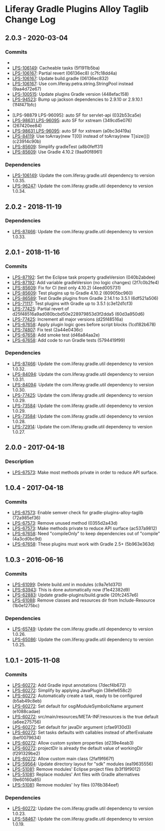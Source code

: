 # Liferay Gradle Plugins Alloy Taglib Change Log

## 2.0.3 - 2020-03-04

### Commits
- [LPS-106149]: Baseline (becb322fa3)
- [LPS-106149]: Cacheable tasks (5f1911b5ba)
- [LPS-106167]: Partial revert (06136ec8) (c7fc18dd4a)
- [LPS-106167]: Update build.gradle (06136ec832)
- [LPS-106167]: Use com.liferay.petra.string.StringPool instead (9aa4d72e67)
- [LPS-100515]: Update plugins Gradle version (448efac158)
- [LPS-94523]: Bump up jackson dependencies to 2.9.10 or 2.9.10.1 (1f4f471bfc)
- [LPS-100448]: Auto-SF (0ff1cd4057)
- [LPS-98879 LPS-96095]: auto SF for servlet-api (032b53ca5e)
- [LPS-98631 LPS-96095]: auto SF for xstream (349cd5e076)
- [LPS-98631 LPS-96095]: Revert "LPS-98631 LPS-96095 auto SF for xstream"
(267420ee84)
- [LPS-98631 LPS-96095]: auto SF for xstream (a0bc3d419a)
- [LPS-84119]: Use toArray(new T[0]) instead of toArray(new T[size()])
(c23914c90b)
- [LPS-85609]: Simplify gradleTest (a8b0feff31)
- [LPS-85609]: Use Gradle 4.10.2 (9aa90f8961)

### Dependencies
- [LPS-106149]: Update the com.liferay.gradle.util dependency to version 1.0.35.
- [LPS-96247]: Update the com.liferay.gradle.util dependency to version 1.0.34.

## 2.0.2 - 2018-11-19

### Dependencies
- [LPS-87466]: Update the com.liferay.gradle.util dependency to version 1.0.33.

## 2.0.1 - 2018-11-16

### Commits
- [LPS-87192]: Set the Eclipse task property gradleVersion (040b2abdee)
- [LPS-87192]: Add variable gradleVersion (no logic changes) (2f7c0b2fe4)
- [LPS-85609]: Fix for CI (test only 4.10.2) (4eed005731)
- [LPS-85609]: Test plugins up to Gradle 4.10.2 (60905bc960)
- [LPS-86589]: Test Gradle plugins from Gradle 2.14.1 to 3.5.1 (6df521a506)
- [LPS-71117]: Test plugins with Gradle up to 3.5.1 (c3e12d1cf3)
- [LPS-77425]: Partial revert of d25f48516a9ad080bcbd50e228979853d3f2dda5
(60d3a950d6)
- [LPS-77425]: Increment all major versions (d25f48516a)
- [LPS-67658]: Apply plugin logic goes before script blocks (1cd182b678)
- [LPS-74807]: Fix test (2a44e0436c)
- [LPS-67658]: Add smoke test (d46a84aa2e)
- [LPS-67658]: Add code to run Gradle tests (5794419f99)

### Dependencies
- [LPS-87466]: Update the com.liferay.gradle.util dependency to version 1.0.32.
- [LPS-84094]: Update the com.liferay.gradle.util dependency to version 1.0.31.
- [LPS-84094]: Update the com.liferay.gradle.util dependency to version 1.0.30.
- [LPS-77425]: Update the com.liferay.gradle.util dependency to version 1.0.29.
- [LPS-73584]: Update the com.liferay.gradle.util dependency to version 1.0.29.
- [LPS-73584]: Update the com.liferay.gradle.util dependency to version 1.0.28.
- [LPS-72914]: Update the com.liferay.gradle.util dependency to version 1.0.27.

## 2.0.0 - 2017-04-18

### Description
- [LPS-67573]: Make most methods private in order to reduce API surface.

## 1.0.4 - 2017-04-18

### Commits
- [LPS-67573]: Enable semver check for gradle-plugins-alloy-taglib (72a985ef36)
- [LPS-67573]: Remove unused method (0355d2a43d)
- [LPS-67573]: Make methods private to reduce API surface (ac537a9812)
- [LPS-67658]: Need "compileOnly" to keep dependencies out of "compile"
(4a3cd0bc9d)
- [LPS-67658]: These plugins must work with Gradle 2.5+ (5b963e363d)

## 1.0.3 - 2016-06-16

### Commits
- [LPS-61099]: Delete build.xml in modules (c9a7e1d370)
- [LPS-63943]: This is done automatically now (f1e42382d9)
- [LPS-62883]: Update gradle-plugins/build.gradle (20fc2457e6)
- [LPS-61088]: Remove classes and resources dir from Include-Resource
(1b0e1275bc)

### Dependencies
- [LPS-65749]: Update the com.liferay.gradle.util dependency to version 1.0.26.
- [LPS-65086]: Update the com.liferay.gradle.util dependency to version 1.0.25.

## 1.0.1 - 2015-11-08

### Commits
- [LPS-60272]: Add Gradle input annotations (7decf4b672)
- [LPS-60272]: Simplify by applying JavaPlugin (38efe658c2)
- [LPS-60272]: Automatically create a task, ready to be configured (b5ab49c8eb)
- [LPS-60272]: Set default for osgiModuleSymbolicName argument (e1088cadae)
- [LPS-60272]: src/main/resources/META-INF/resources is the true default
(a6ee275756)
- [LPS-60272]: Set default for javaDir argument (cfae9130d3)
- [LPS-60272]: Set tasks defaults with callables instead of afterEvaluate
(bef0079634)
- [LPS-60272]: Allow custom system properties (d239e4eab3)
- [LPS-60272]: projectDir is already the default value of workingDir
(f291329be2)
- [LPS-60272]: Allow custom main class (2faf9f667f)
- [LPS-59564]: Update directory layout for "sdk" modules (ea19635556)
- [LPS-51081]: Remove modules' Eclipse project files (b3f19f9012)
- [LPS-51081]: Replace modules' Ant files with Gradle alternatives (9e60160a85)
- [LPS-51081]: Remove modules' Ivy files (076b384eef)

### Dependencies
- [LPS-60272]: Update the com.liferay.gradle.util dependency to version 1.0.23.
- [LPS-58467]: Update the com.liferay.gradle.util dependency to version 1.0.19.

[LPS-51081]: https://issues.liferay.com/browse/LPS-51081
[LPS-58467]: https://issues.liferay.com/browse/LPS-58467
[LPS-59564]: https://issues.liferay.com/browse/LPS-59564
[LPS-60272]: https://issues.liferay.com/browse/LPS-60272
[LPS-61088]: https://issues.liferay.com/browse/LPS-61088
[LPS-61099]: https://issues.liferay.com/browse/LPS-61099
[LPS-62883]: https://issues.liferay.com/browse/LPS-62883
[LPS-63943]: https://issues.liferay.com/browse/LPS-63943
[LPS-65086]: https://issues.liferay.com/browse/LPS-65086
[LPS-65749]: https://issues.liferay.com/browse/LPS-65749
[LPS-67573]: https://issues.liferay.com/browse/LPS-67573
[LPS-67658]: https://issues.liferay.com/browse/LPS-67658
[LPS-71117]: https://issues.liferay.com/browse/LPS-71117
[LPS-72914]: https://issues.liferay.com/browse/LPS-72914
[LPS-73584]: https://issues.liferay.com/browse/LPS-73584
[LPS-74807]: https://issues.liferay.com/browse/LPS-74807
[LPS-77425]: https://issues.liferay.com/browse/LPS-77425
[LPS-84094]: https://issues.liferay.com/browse/LPS-84094
[LPS-84119]: https://issues.liferay.com/browse/LPS-84119
[LPS-85609]: https://issues.liferay.com/browse/LPS-85609
[LPS-86589]: https://issues.liferay.com/browse/LPS-86589
[LPS-87192]: https://issues.liferay.com/browse/LPS-87192
[LPS-87466]: https://issues.liferay.com/browse/LPS-87466
[LPS-94523]: https://issues.liferay.com/browse/LPS-94523
[LPS-96095]: https://issues.liferay.com/browse/LPS-96095
[LPS-96247]: https://issues.liferay.com/browse/LPS-96247
[LPS-98631]: https://issues.liferay.com/browse/LPS-98631
[LPS-98879]: https://issues.liferay.com/browse/LPS-98879
[LPS-100448]: https://issues.liferay.com/browse/LPS-100448
[LPS-100515]: https://issues.liferay.com/browse/LPS-100515
[LPS-106149]: https://issues.liferay.com/browse/LPS-106149
[LPS-106167]: https://issues.liferay.com/browse/LPS-106167